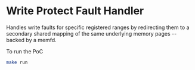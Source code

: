 # Write Protect Fault Handler

Handles write faults for specific registered ranges by redirecting them to a secondary shared mapping of the same underlying memory pages -- backed by a memfd.


To run the PoC

```sh
make run
```